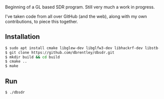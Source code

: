 Beginning of a GL based SDR program. Still very much a work in progress.

I've taken code from all over GitHub (and the web), along with my own contributions, to piece this together.

## Installation

```bash
$ sudo apt install cmake libglew-dev libglfw3-dev libhackrf-dev libstb-dev libfftw3-dev
$ git clone https://github.com/dbrentley/dbsdr.git
$ mkdir build && cd build
$ cmake ..
$ make
```

## Run

```bash
$ ./dbsdr
```